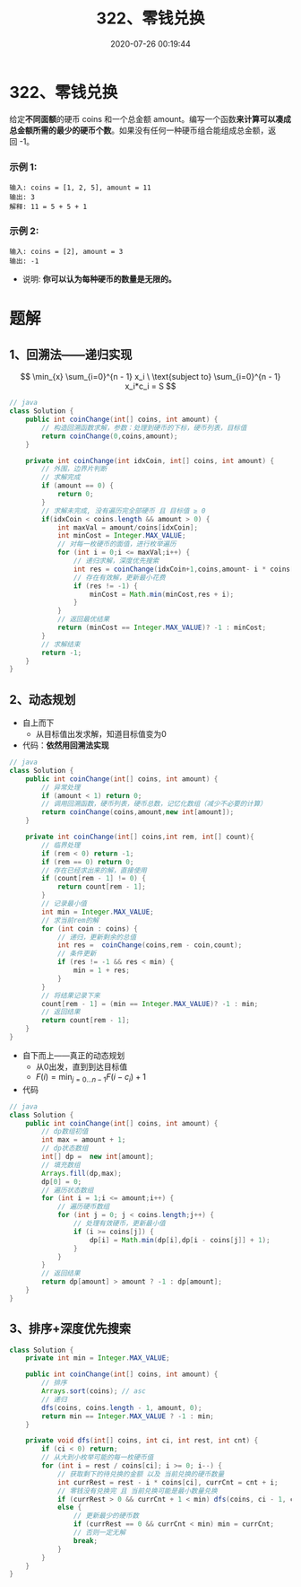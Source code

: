 ﻿---
title: 322、零钱兑换
categories:
- leetcode
tags:
  - null
date: 2020-07-26 00:19:44
---

# 322、零钱兑换
给定**不同面额**的硬币 coins 和一个总金额 amount。编写一个函数**来计算可以凑成总金额所需的最少的硬币个数**。如果没有任何一种硬币组合能组成总金额，返回 -1。

### 示例 1:
```
输入: coins = [1, 2, 5], amount = 11
输出: 3 
解释: 11 = 5 + 5 + 1
```
### 示例 2:
```
输入: coins = [2], amount = 3
输出: -1
```

- 说明: **你可以认为每种硬币的数量是无限的。**
<!-- 
来源：力扣（LeetCode）
链接：https://leetcode-cn.com/problems/coin-change
著作权归领扣网络所有。商业转载请联系官方授权，非商业转载请注明出处。 -->

# 题解
## 1、回溯法——递归实现
$$
\min_{x} \sum_{i=0}^{n - 1} x_i \ \text{subject to} \sum_{i=0}^{n - 1} x_i*c_i = S
$$


```java
// java
class Solution {
    public int coinChange(int[] coins, int amount) {
        // 构造回溯函数求解，参数：处理到硬币的下标，硬币列表，目标值
        return coinChange(0,coins,amount);
    }

    private int coinChange(int idxCoin, int[] coins, int amount) {
        // 外围，边界片判断
        // 求解完成
        if (amount == 0) {
            return 0;
        }
        // 求解未完成, 没有遍历完全部硬币 且 目标值 ≥ 0
        if(idxCoin < coins.length && amount > 0) {
            int maxVal = amount/coins[idxCoin];
            int minCost = Integer.MAX_VALUE;
            // 对每一枚硬币的面值，进行枚举遍历
            for (int i = 0;i <= maxVal;i++) {
                // 递归求解，深度优先搜索
                int res = coinChange(idxCoin+1,coins,amount- i * coins[idxCoin]);
                // 存在有效解，更新最小花费
                if (res != -1) {
                    minCost = Math.min(minCost,res + i);
                }
            }
            // 返回最优结果
            return (minCost == Integer.MAX_VALUE)? -1 : minCost;
        }
        // 求解结束
        return -1;
    }
}
```

## 2、动态规划
- 自上而下
    - 从目标值出发求解，知道目标值变为0
- 代码：**依然用回溯法实现**
```java
// java
class Solution {
    public int coinChange(int[] coins, int amount) {
        // 异常处理
        if (amount < 1) return 0;
        // 调用回溯函数，硬币列表，硬币总数，记忆化数组（减少不必要的计算）
        return coinChange(coins,amount,new int[amount]);
    }

    private int coinChange(int[] coins,int rem, int[] count){
        // 临界处理
        if (rem < 0) return -1;
        if (rem == 0) return 0;
        // 存在已经求出来的解，直接使用
        if (count[rem - 1] != 0) {
            return count[rem - 1];
        }
        // 记录最小值
        int min = Integer.MAX_VALUE;
        // 求当前rem的解
        for (int coin : coins) {
            // 递归，更新剩余的总值
            int res =  coinChange(coins,rem - coin,count);
            // 条件更新
            if (res != -1 && res < min) {
                min = 1 + res;
            }
        }
        // 将结果记录下来
        count[rem - 1] = (min == Integer.MAX_VALUE)? -1 : min;
        // 返回结果
        return count[rem - 1];
    }
}
```

- 自下而上——真正的动态规划
  - 从0出发，直到到达目标值
  - $F(i) = \min_{j=0...n-1}F(i - c_i) + 1$
- 代码
```java
// java
class Solution {
    public int coinChange(int[] coins, int amount) {
        // dp数组初值
        int max = amount + 1;
        // dp状态数组
        int[] dp =  new int[amount];
        // 填充数组
        Arrays.fill(dp,max);
        dp[0] = 0;
        // 遍历状态数组
        for (int i = 1;i <= amount;i++) {
            // 遍历硬币数组
            for (int j = 0; j < coins.length;j++) {
                // 处理有效硬币，更新最小值
                if (i >= coins[j]) {
                    dp[i] = Math.min(dp[i],dp[i - coins[j]] + 1);
                }
            }
        }
        // 返回结果
        return dp[amount] > amount ? -1 : dp[amount];
    }
}
```

## 3、排序+深度优先搜索
```java
class Solution {
    private int min = Integer.MAX_VALUE;

    public int coinChange(int[] coins, int amount) {
        // 排序
        Arrays.sort(coins); // asc
        // 递归
        dfs(coins, coins.length - 1, amount, 0);
        return min == Integer.MAX_VALUE ? -1 : min;
    }

    private void dfs(int[] coins, int ci, int rest, int cnt) {
        if (ci < 0) return;
        // 从大到小枚举可能的每一枚硬币值
        for (int i = rest / coins[ci]; i >= 0; i--) {
            // 获取剩下的待兑换的金额 以及 当前兑换的硬币数量
            int currRest = rest - i * coins[ci], currCnt = cnt + i;
            // 零钱没有兑换完 且 当前兑换可能是最小数量兑换
            if (currRest > 0 && currCnt + 1 < min) dfs(coins, ci - 1, currRest, currCnt);
            else { 
                // 更新最少的硬币数
                if (currRest == 0 && currCnt < min) min = currCnt;
                // 否则一定无解
                break;
            }
        }
    }
}
```